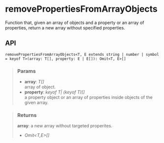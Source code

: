 # removePropertiesFromArrayObjects
Function that, given an array of objects and a property or an array of properties, return a new array without specified properties.

## API

```tsx
removePropertiesFromArrayObjects<T, E extends string | number | symbol = keyof T>(array: T[], property: E | E[]): Omit<T, E>[]
```

> ### Params
>
> - __array__: _T[]_  
array of object.
> - __property__: _keyof T| (keyof T)[]_  
a property object or an array of properties inside objects of the given array.
>

> ### Returns
>
> __array__: a new array without targeted properites.
> - _Omit<T,E>[]_  
>